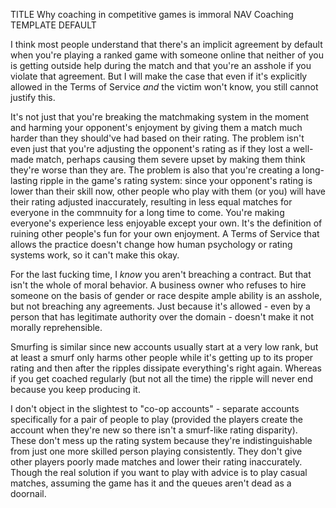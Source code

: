 TITLE Why coaching in competitive games is immoral
NAV Coaching
TEMPLATE DEFAULT

I think most people understand that there's an implicit agreement by default when you're playing a ranked game with someone
online that neither of you is getting outside help during the match and that you're an asshole if you violate that agreement.
But I will make the case that even if it's explicitly allowed in the Terms of Service *and* the victim won't know, you
still cannot justify this.

It's not just that you're breaking the matchmaking system in the moment and harming your opponent's enjoyment by giving them a
match much harder than they should've had based on their rating. The problem isn't even just that you're adjusting the
opponent's rating as if they lost a well-made match, perhaps causing them severe upset by making them think they're worse than
they are. The problem is also that you're creating a long-lasting ripple in the game's rating system: since your opponent's
rating is lower than their skill now, other people who play with them (or you) will have their rating adjusted inaccurately,
resulting in less equal matches for everyone in the commnuity for a long time to come. You're making everyone's experience less
enjoyable except your own. It's the definition of ruining other people's fun for your own enjoyment. A Terms of Service that
allows the practice doesn't change how human psychology or rating systems work, so it can't make this okay.

For the last fucking time, I *know* you aren't breaching a contract. But that isn't the whole of moral behavior. A
business owner who refuses to hire someone on the basis of gender or race despite ample ability is an asshole, but not breaching
any agreements. Just because it's allowed - even by a person that has legitimate authority over the domain - doesn't make it
not morally reprehensible.

Smurfing is similar since new accounts usually start at a very low rank, but at least a smurf only harms other people while it's
getting up to its proper rating and then after the ripples dissipate everything's right again. Whereas if you get coached
regularly (but not all the time) the ripple will never end because you keep producing it.

I don't object in the slightest to "co-op accounts" - separate accounts specifically for a pair of people to play
(provided the players create the account when they're new so there isn't a smurf-like rating disparity). These don't mess up the
rating system because they're indistinguishable from just one more skilled person playing consistently. They don't give other
players poorly made matches and lower their rating inaccurately. Though the real solution if you want to play with advice is to
play casual matches, assuming the game has it and the queues aren't dead as a doornail.
